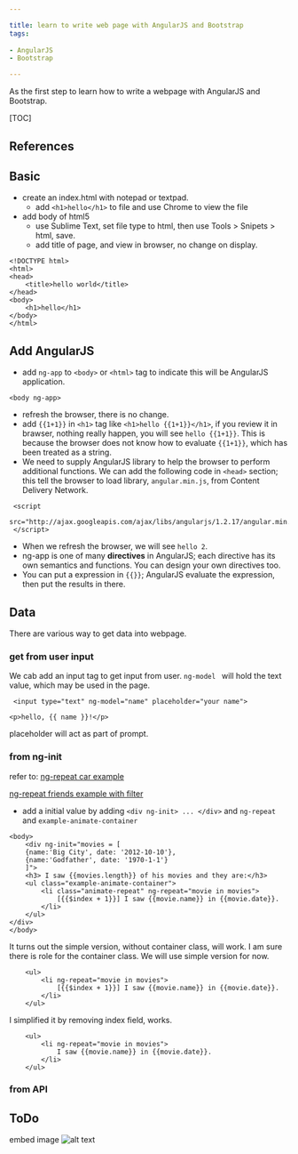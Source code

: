 ```yaml
---

title: learn to write web page with AngularJS and Bootstrap
tags:
 
- AngularJS
- Bootstrap

---
```


As the first step to learn how to write a webpage with AngularJS and Bootstrap.

[TOC]

## References

## Basic

- create an index.html with notepad or textpad.
    - add `<h1>hello</h1>` to file and use Chrome to view the file
- add body of html5
    - use Sublime Text, set file type to html, then use Tools > Snipets > html, save.
    - add title of page, and view in browser, no change on display. 
    
```
<!DOCTYPE html>
<html>
<head>
	<title>hello world</title>
</head>
<body>
	<h1>hello</h1>
</body>
</html>
```
    
## Add AngularJS

- add `ng-app` to `<body>` or `<html>` tag to indicate this will be AngularJS application.

```
<body ng-app>
```

- refresh the browser, there is no change.
- add `{{1+1}}` in `<h1>` tag like `<h1>hello {{1+1}}</h1>`, if you review it in brawser, nothing really happen, you will see `hello {{1+1}}`. This is because the browser does not know how to evaluate `{{1+1}}`, which has been treated as a string.
- We need to supply AngularJS library to help the browser to perform additional functions. We can add the following code in `<head>` section; this tell the browser to load library, `angular.min.js`, from Content Delivery Network. 

```
 <script
 	src="http://ajax.googleapis.com/ajax/libs/angularjs/1.2.17/angular.min.js">
 </script>
```
 
- When we refresh the browser, we will see `hello 2`. 
- ng-app is one of many **directives** in AngularJS; each directive has its own semantics and functions. You can design your own directives too. 
- You can put a expression in `{{}}`; AngularJS evaluate the expression, then put the results in there.

## Data 
There are various way to get data into webpage.

### get from user input
We cab add an input tag to get input from user. `ng-model ` will hold the text value, which may be used in the page.

`
<input type="text" ng-model="name" placeholder="your name">`

`<p>hello, {{ name }}!</p>`	

placeholder will act as part of prompt.

### from ng-init
refer to: [ng-repeat car example](http://www.c-sharpcorner.com/UploadFile/cd7c2e/using-ng-init-and-ng-repeat-directive-of-angularjs-in-asp-ne/)

[ng-repeat friends example with filter](http://stackoverflow.com/questions/22271484/ng-class-in-ng-repeat-conditional-class-names-depending-on-the-item-parameters)

- add a initial value by adding `<div ng-init> ... </div>` and `ng-repeat` and `example-animate-container`

```
<body>
	<div ng-init="movies = [
	{name:'Big City', date: '2012-10-10'},
	{name:'Godfather', date: '1970-1-1'}
	]">
	<h3> I saw {{movies.length}} of his movies and they are:</h3>
	<ul class="example-animate-container">
		<li class="animate-repeat" ng-repeat="movie in movies">
			[{{$index + 1}}] I saw {{movie.name}} in {{movie.date}}.
		</li>
	</ul>
</div>
</body>

```
It turns out the simple version, without container class, will work. I am sure there is role for the container class. We will use simple version for now. 

```
	<ul>
		<li ng-repeat="movie in movies">
			[{{$index + 1}}] I saw {{movie.name}} in {{movie.date}}.
		</li>
	</ul>
```
I simplified it by removing index field, works.

```
	<ul>
		<li ng-repeat="movie in movies">
			I saw {{movie.name}} in {{movie.date}}.
		</li>
	</ul>
```

### from API


## ToDo

embed image ![alt text](https://drive.google.com/uc?id=FILE-ID)